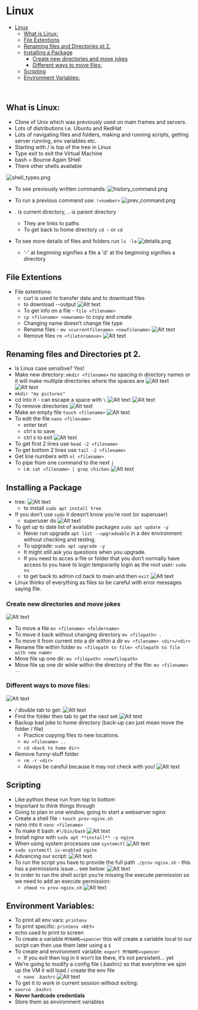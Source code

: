 # Linux

- [Linux](#linux)
  - [What is Linux:](#what-is-linux)
  - [File Extentions](#file-extentions)
  - [Renaming files and Directories pt 2.](#renaming-files-and-directories-pt-2)
  - [Installing a Package](#installing-a-package)
    - [Create new directories and move jokes](#create-new-directories-and-move-jokes)
    - [Different ways to move files:](#different-ways-to-move-files)
  - [Scripting](#scripting)
  - [Environment Variables:](#environment-variables)

<br>

## What is Linux:

- Clone of Unix which was previously used on main frames and servers.
- Lots of distributions i.e. Ubuntu and RedHat
- Lots of navigating files and folders, making and running scripts, getting server running, env variables etc.
- Starting with / is top of the tree in Linux
- Type exit to exit the Virtual Machine
- bash = Bourne Again SHell
- There other shells available

![shell_types.png](shell_types.png)

- To see previously written commands:
![history_command.png](history_command.png)

- To run a previous command use: `!<number>`
![prev_command.png](prev_command.png)

- . is current directory, .. is parent directory
    - They are links to paths
    - To get back to home directory `cd ~` or `cd`

- To see more details of files and folders run  `ls -la`
![details.png](details.png)
    
    - '-' at beginning signifies a file a 'd' at the beginning signifies a directory

## File Extentions
- File extentions:
    - curl is used to transfer data and to download files
    - to download  --output <filename>
![Alt text](curl.png)
    - To get info on a file - `file <filename>`
    - `cp <filename> <newname>` to copy and create
    - Changing name doesn’t change file type
    - Rename files - `mv <currentfilename> <newfilename>` 
![Alt text](rename_files.png)
    - Remove files `rm <filetoremove>`
![Alt text](remove_files.png)

## Renaming files and Directories pt 2.
- Is Linux case sensitive? Yes!
- Make new directory: `mkdir <filename>` no spacing in directory names or it will make multiple directories where the spaces are
![Alt text](mk_dir.png)
![Alt text](mk_dir2.png)
- `mkdir "my pictures"`
- cd into it - can escape a space with `\`
![Alt text](cd_into.png)
![Alt text](alt_cd_into.png)
- To remove directories
![Alt text](remove_dir.png)
- Make an empty file `touch <filename>`
![Alt text](empty_file.png)
- To edit the file `nano <filename>`
  - enter text
  - ctrl s to save
  - ctrl x to exit
![Alt text](nano.png)
- To get first 2 lines use `head -2 <filename>`
- To get bottom 2 lines use `tail -2 <filename>`
- Get line numbers with `nl <filename>`
- To pipe from one command to the next `|`
    - i.e. `cat <filename> | grep chicken`
![Alt text](piping.png)

## Installing a Package
- tree:
![Alt text](tree.png)
    - to install `sudo apt install tree`
- If you don’t use `sudo` it doesn’t know you’re root (or superuser)
    - superuser do
![Alt text](superuser.png)
- To get up to date list of available packages `sudo apt update -y`
    - Never run upgrade `apt list --upgradeable` in a dev environment without checking and testing.
    - To upgrade: `sudo apt upgrade -y`
    - It might still ask you questions when you upgrade.
    - If you need to acces a file or folder that you don’t normally have access to you have to login temporarily login as the root user: `sudo su`
    - to get back to admin cd back to main and then `exit`
![Alt text](su.png)
- Linux thinks of everything as files so be careful with error messages saying file.
  
### Create new directories and move jokes
![Alt text](tree_move_files.png)
- To move a file `mv <filename> <foldername>`
- To move it back without changing directory `mv <filepath> .`
- To move it from current into a dir within a dir `mv <filename> <dir>/<dir>`
- Rename file within folder `mv <filepath to file> <filepath to file with new name>`
- Move file up one dir: `mv <filepath> <newfilepath>`
- Move file up one dir while within the directory of the file: `mv <filename> ..` 

### Different ways to move files:
![Alt text](move_files.png)
- / double tab to get:
![Alt text](double_tab.png)
- Find the folder then tab to get the next set
![Alt text](tab_cntd.png)
- Backup bad joke to home directory (back-up can just mean move the folder / file)
    - Practice copying files to new locations.
    - `mv <filename> ..`
    - `cd <back to home dir>`
- Remove funny-stuff folder
    - `rm -r <dir>`
    - Always be careful because it may not check with you!
![Alt text](more_removal.png)

## Scripting
- Like python these run from top to bottom
- Important to think things through
- Going to plan in one window, going to start a webserver nginx
- Create a shell file - `touch prov-nginx.sh`
- nano into it `nano <filename>`
- To make it bash: `#!/bin/bash`
![Alt text](bash_script.png)
- Install nginx with `sudo apt **install** -y nginx`
- When using system processes use `systemctl`
![Alt text](systemctrl.png)
- `sudo systemctl is-enabled nginx`
- Advancing our script:
![Alt text](scripting.png)
- To run the script you have to provide the full path `./prov-nginx.sh` - this has a permissions issue… see below:
![Alt text](permissions_issue.png)
- In order to run the shell script you’re missing the execute permission so we need to add an execute permission:
    - `chmod +x prov-nginx.sh`
![Alt text](chmod.png)

## Environment Variables:
- To print all env vars: `printenv`
- To print specific: `printenv <KEY>`
- echo used to print to screen
- To create a variable `MYNAME=spencer` this will create a variable local to our script can then use them later using a `$`
- To create and environment variable: `export MYNAME=spencer`
  - If you exit then log in it won’t be there, it’s not persistent… yet
- We’re going to modify a config file (.bashrc) so that everytime we spin up the VM it will load / create the env file
    - `nano .bashrc`
![Alt text](runenvbask.png)
- To get it to work in current session without exiting:
- `source .bashrc`
- **Never hardcode credentials**
- Store them as environment variables